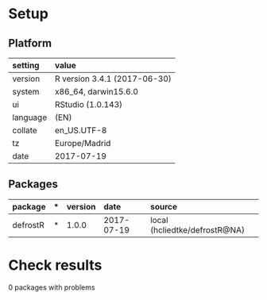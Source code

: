 # Setup

## Platform

|setting  |value                        |
|:--------|:----------------------------|
|version  |R version 3.4.1 (2017-06-30) |
|system   |x86_64, darwin15.6.0         |
|ui       |RStudio (1.0.143)            |
|language |(EN)                         |
|collate  |en_US.UTF-8                  |
|tz       |Europe/Madrid                |
|date     |2017-07-19                   |

## Packages

|package  |*  |version |date       |source                        |
|:--------|:--|:-------|:----------|:-----------------------------|
|defrostR |*  |1.0.0   |2017-07-19 |local (hcliedtke/defrostR@NA) |

# Check results

0 packages with problems




